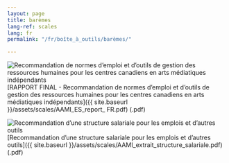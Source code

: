 ```yaml
---
layout: page
title: barèmes
lang-ref: scales
lang: fr
permalink: "/fr/boîte_à_outils/barèmes/"

---
```

<img class="doc" src="{{ site.baseurl }}/assets/img/archive.svg" alt="Recommandation de normes d’emploi et d’outils de gestion
des ressources humaines pour les centres canadiens en arts
médiatiques indépendants"/>[RAPPORT FINAL - Recommandation de normes d’emploi et d’outils de gestion
des ressources humaines pour les centres canadiens en arts
médiatiques indépendants]({{ site.baseurl }}/assets/scales/AAMI_ES_report_ FR.pdf) (.pdf)

<img class="doc" src="{{ site.baseurl }}/assets/img/archive.svg" alt="Recommandation d’une structure salariale pour les emplois et
d’autres outils"/>[Recommandation d’une structure salariale pour les emplois et
d’autres outils]({{ site.baseurl }}/assets/scales/AAMI_extrait_structure_salariale.pdf) (.pdf)
